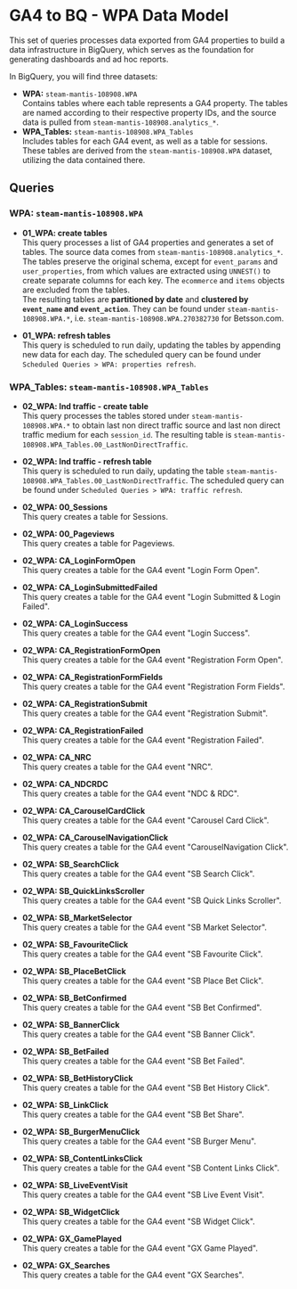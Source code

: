 # GA4 to BQ - WPA Data Model  

This set of queries processes data exported from GA4 properties to build a data infrastructure in BigQuery, which serves as the foundation for generating dashboards and ad hoc reports.  

In BigQuery, you will find three datasets:  
- **WPA:** `steam-mantis-108908.WPA`  
  Contains tables where each table represents a GA4 property. The tables are named according to their respective property IDs, and the source data is pulled from `steam-mantis-108908.analytics_*`.  
- **WPA_Tables:** `steam-mantis-108908.WPA_Tables`  
  Includes tables for each GA4 event, as well as a table for sessions. These tables are derived from the `steam-mantis-108908.WPA` dataset, utilizing the data contained there.   

## Queries  
### **WPA:** `steam-mantis-108908.WPA`  
- **01_WPA: create tables**  
  This query processes a list of GA4 properties and generates a set of tables. The source data comes from `steam-mantis-108908.analytics_*`.  
  The tables preserve the original schema, except for `event_params` and `user_properties`, from which values are extracted using `UNNEST()` to create separate columns for each key. The `ecommerce` and `items` objects are excluded from the tables.  
  The resulting tables are **partitioned by date** and **clustered by `event_name` and `event_action`**. They can be found under `steam-mantis-108908.WPA.*`, i.e. `steam-mantis-108908.WPA.270382730` for Betsson.com.  

- **01_WPA: refresh tables**  
  This query is scheduled to run daily, updating the tables by appending new data for each day. The scheduled query can be found under `Scheduled Queries > WPA: properties refresh`.  

### **WPA_Tables:** `steam-mantis-108908.WPA_Tables`  
- **02_WPA: lnd traffic - create table**  
  This query processes the tables stored under `steam-mantis-108908.WPA.*` to obtain last non direct traffic source and last non direct traffic medium for each `session_id`. The resulting table is `steam-mantis-108908.WPA_Tables.00_LastNonDirectTraffic`.  

- **02_WPA: lnd traffic - refresh table**  
  This query is scheduled to run daily, updating the table `steam-mantis-108908.WPA_Tables.00_LastNonDirectTraffic`. The scheduled query can be found under `Scheduled Queries > WPA: traffic refresh`.

- **02_WPA: 00_Sessions**  
  This query creates a table for Sessions. 

- **02_WPA: 00_Pageviews**  
  This query creates a table for Pageviews. 

- **02_WPA: CA_LoginFormOpen**  
  This query creates a table for the GA4 event "Login Form Open".  

- **02_WPA: CA_LoginSubmittedFailed**  
  This query creates a table for the GA4 event "Login Submitted & Login Failed".  

- **02_WPA: CA_LoginSuccess**  
  This query creates a table for the GA4 event "Login Success".  

- **02_WPA: CA_RegistrationFormOpen**  
  This query creates a table for the GA4 event "Registration Form Open".  

- **02_WPA: CA_RegistrationFormFields**  
  This query creates a table for the GA4 event "Registration Form Fields".  

- **02_WPA: CA_RegistrationSubmit**  
  This query creates a table for the GA4 event "Registration Submit".  

- **02_WPA: CA_RegistrationFailed**  
  This query creates a table for the GA4 event "Registration Failed".  

- **02_WPA: CA_NRC**  
  This query creates a table for the GA4 event "NRC".  

- **02_WPA: CA_NDCRDC**  
  This query creates a table for the GA4 event "NDC & RDC".

- **02_WPA: CA_CarouselCardClick**  
  This query creates a table for the GA4 event "Carousel Card Click".

- **02_WPA: CA_CarouselNavigationClick**  
  This query creates a table for the GA4 event "CarouselNavigation Click".

- **02_WPA: SB_SearchClick**  
  This query creates a table for the GA4 event "SB Search Click".  

- **02_WPA: SB_QuickLinksScroller**  
  This query creates a table for the GA4 event "SB Quick Links Scroller".  

- **02_WPA: SB_MarketSelector**  
  This query creates a table for the GA4 event "SB Market Selector".

- **02_WPA: SB_FavouriteClick**  
  This query creates a table for the GA4 event "SB Favourite Click". 

- **02_WPA: SB_PlaceBetClick**  
  This query creates a table for the GA4 event "SB Place Bet Click".

- **02_WPA: SB_BetConfirmed**  
  This query creates a table for the GA4 event "SB Bet Confirmed". 

- **02_WPA: SB_BannerClick**  
  This query creates a table for the GA4 event "SB Banner Click". 

- **02_WPA: SB_BetFailed**  
  This query creates a table for the GA4 event "SB Bet Failed". 

- **02_WPA: SB_BetHistoryClick**  
  This query creates a table for the GA4 event "SB Bet History Click". 

- **02_WPA: SB_LinkClick**  
  This query creates a table for the GA4 event "SB Bet Share". 

- **02_WPA: SB_BurgerMenuClick**  
  This query creates a table for the GA4 event "SB Burger Menu". 

- **02_WPA: SB_ContentLinksClick**  
  This query creates a table for the GA4 event "SB Content Links Click". 

- **02_WPA: SB_LiveEventVisit**  
  This query creates a table for the GA4 event "SB Live Event Visit".

- **02_WPA: SB_WidgetClick**  
  This query creates a table for the GA4 event "SB Widget Click". 

- **02_WPA: GX_GamePlayed**  
  This query creates a table for the GA4 event "GX Game Played".

- **02_WPA: GX_Searches**  
  This query creates a table for the GA4 event "GX Searches". 
